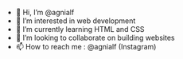 - 👋 Hi, I’m @agnialf
- 👀 I’m interested in web development
- 🌱 I’m currently learning HTML and CSS
- 💞️ I’m looking to collaborate on building websites
- 📫 How to reach me : @agnialf (Instagram)

<!---
agnialf/agnialf is a ✨ special ✨ repository because its `README.md` (this file) appears on your GitHub profile.
You can click the Preview link to take a look at your changes.
--->
